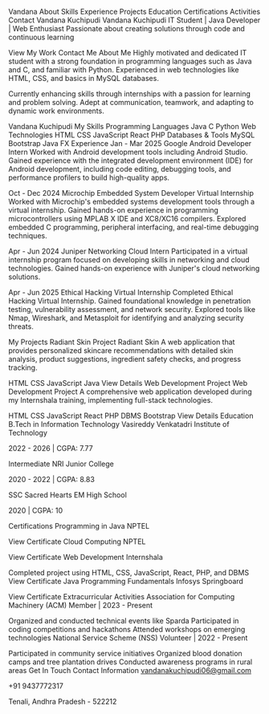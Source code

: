 Vandana
About
Skills
Experience
Projects
Education
Certifications
Activities
Contact
Vandana Kuchipudi
Vandana Kuchipudi
IT Student | Java Developer | Web Enthusiast
Passionate about creating solutions through code and continuous learning

View My Work Contact Me
About Me
Highly motivated and dedicated IT student with a strong foundation in programming languages such as Java and C, and familiar with Python. Experienced in web technologies like HTML, CSS, and basics in MySQL databases.

Currently enhancing skills through internships with a passion for learning and problem solving. Adept at communication, teamwork, and adapting to dynamic work environments.

Vandana Kuchipudi
My Skills
Programming Languages
Java
C
Python
Web Technologies
HTML
CSS
JavaScript
React
PHP
Databases & Tools
MySQL
Bootstrap
Java FX
Experience
Jan - Mar 2025
Google Android Developer Intern
Worked with Android development tools including Android Studio. Gained experience with the integrated development environment (IDE) for Android development, including code editing, debugging tools, and performance profilers to build high-quality apps.

Oct - Dec 2024
Microchip Embedded System Developer Virtual Internship
Worked with Microchip's embedded systems development tools through a virtual internship. Gained hands-on experience in programming microcontrollers using MPLAB X IDE and XC8/XC16 compilers. Explored embedded C programming, peripheral interfacing, and real-time debugging techniques.

Apr - Jun 2024
Juniper Networking Cloud Intern
Participated in a virtual internship program focused on developing skills in networking and cloud technologies. Gained hands-on experience with Juniper's cloud networking solutions.

Apr - Jun 2025
Ethical Hacking Virtual Internship
Completed Ethical Hacking Virtual Internship. Gained foundational knowledge in penetration testing, vulnerability assessment, and network security. Explored tools like Nmap, Wireshark, and Metasploit for identifying and analyzing security threats.

My Projects
Radiant Skin Project
Radiant Skin
A web application that provides personalized skincare recommendations with detailed skin analysis, product suggestions, ingredient safety checks, and progress tracking.

HTML CSS JavaScript Java
View Details
Web Development Project
Web Development Project
A comprehensive web application developed during my Internshala training, implementing full-stack technologies.

HTML CSS JavaScript React PHP DBMS Bootstrap
View Details
Education
B.Tech in Information Technology
Vasireddy Venkatadri Institute of Technology

2022 - 2026 | CGPA: 7.77

Intermediate
NRI Junior College

2020 - 2022 | CGPA: 8.83

SSC
Sacred Hearts EM High School

2020 | CGPA: 10

Certifications
Programming in Java
NPTEL

View Certificate
Cloud Computing
NPTEL

View Certificate
Web Development
Internshala

Completed project using HTML, CSS, JavaScript, React, PHP, and DBMS View Certificate
Java Programming Fundamentals
Infosys Springboard

View Certificate
Extracurricular Activities
Association for Computing Machinery (ACM)
Member | 2023 - Present

Organized and conducted technical events like Sparda
Participated in coding competitions and hackathons
Attended workshops on emerging technologies
National Service Scheme (NSS)
Volunteer | 2022 - Present

Participated in community service initiatives
Organized blood donation camps and tree plantation drives
Conducted awareness programs in rural areas
Get In Touch
Contact Information
 vandanakuchipudi06@gmail.com

 +91 9437772317

 Tenali, Andhra Pradesh - 522212

  
